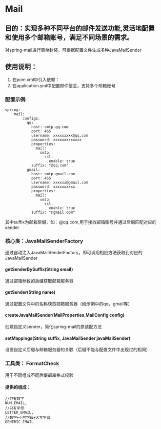 # Mail
## 目的：实现多种不同平台的邮件发送功能,灵活地配置和使用多个邮箱账号，满足不同场景的需求。
对spring-mail进行简单封装，可根据配置文件生成多种JavaMailSender
## 使用说明：
1. 在pom.xml中引入依赖：
2. 在application.yml中配置邮件信息，支持多个邮箱账号
### 配置示例:
    spring: 
        mail:
            configs:
              qq:
                host: smtp.qq.com
                port: 465
                username: xxxxxxxxx@qq.com
                password: xxxxxxxxxxxxx
                properties:
                  mail:
                    smtp:
                      ssl:
                        enable: true
                suffix: "@qq.com"
              gmail:
                host: smtp.gmail.com
                port: 465
                username: xxxxxx@gmail.com
                password: xxxxxxxxxx
                properties:
                  mail:
                    smtp:
                      ssl:
                        enable: true
                suffix: "@gmail.com"
其中suffix为邮箱后缀，如：@qq.com,用于接收邮箱账号并通过后缀匹配对应的sender
### 核心类：JavaMailSenderFactory
通过自动注入JavaMailSenderFactory，即可调用相应方法获取到对应的JavaMailSender
#### getSenderBySuffix(String email)
通过邮箱参数的后缀获取邮箱服务器
#### getSender(String name)
通过配置文件中的名称获取邮箱服务器（如示例中的qq，gmail等）
#### createJavaMailSender(MailProperties.MailConfig config)
创建自定义sender，简化spring-mail的原装配方法
#### setMappings(String suffix, JavaMailSender javaMailSender)
设置自定义后缀与邮箱服务器的关联（后缀不能与配置文件中出现过的相同）
### 工具类： FormatCheck
用于不同组成不同后缀邮箱格式校验
#### 提供的组成：
    //只有数字
    NUM_EMAIL,
    //只有字母
    LETTER_EMAIL,
    //数字+小写字母+大写字母
    GENERIC_EMAIL


